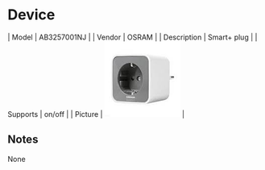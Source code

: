 
# Device

| Model | AB3257001NJ  |
| Vendor  | OSRAM  |
| Description | Smart+ plug |
| Supports | on/off |
| Picture | ![../images/devices/AB3257001NJ.jpg](../images/devices/AB3257001NJ.jpg) |

## Notes

None
